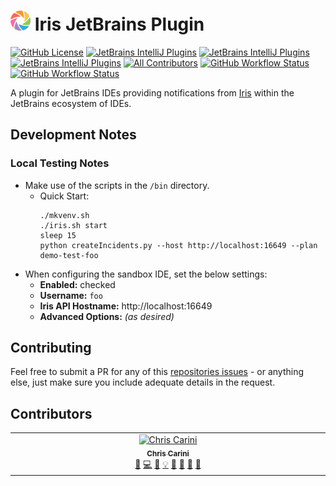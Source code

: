 # <img src="./src/main/resources/META-INF/pluginIcon.svg" width="32" /> Iris JetBrains Plugin

[![GitHub License](https://img.shields.io/github/license/ChrisCarini/iris-jetbrains-plugin?style=flat-square)](https://github.com/ChrisCarini/iris-jetbrains-plugin/blob/main/LICENSE)
[![JetBrains IntelliJ Plugins](https://img.shields.io/jetbrains/plugin/v/18137-iris?label=Latest%20Plugin%20Release&style=flat-square)](https://plugins.jetbrains.com/plugin/18137-iris)
[![JetBrains IntelliJ Plugins](https://img.shields.io/jetbrains/plugin/r/rating/18137-iris?style=flat-square)](https://plugins.jetbrains.com/plugin/18137-iris)
[![JetBrains IntelliJ Plugins](https://img.shields.io/jetbrains/plugin/d/18137-iris?style=flat-square)](https://plugins.jetbrains.com/plugin/18137-iris)
[![All Contributors](https://img.shields.io/github/all-contributors/ChrisCarini/iris-jetbrains-plugin?color=ee8449&style=flat-square)](#contributors)
[![GitHub Workflow Status](https://img.shields.io/github/actions/workflow/status/ChrisCarini/iris-jetbrains-plugin/build.yml?branch=main&logo=GitHub&style=flat-square)](https://github.com/ChrisCarini/iris-jetbrains-plugin/actions/workflows/build.yml)
[![GitHub Workflow Status](https://img.shields.io/github/actions/workflow/status/ChrisCarini/iris-jetbrains-plugin/compatibility.yml?branch=main&label=IntelliJ%20Plugin%20Compatibility&logo=GitHub&style=flat-square)](https://github.com/ChrisCarini/iris-jetbrains-plugin/actions/workflows/compatibility.yml)

<!-- Plugin description -->
A plugin for JetBrains IDEs providing notifications from [Iris](https://github.com/linkedin/iris) within the JetBrains ecosystem of IDEs.
<!-- Plugin description end -->

## Development Notes

### Local Testing Notes

- Make use of the scripts in the `/bin` directory.
  - Quick Start:
    ```shell
    ./mkvenv.sh
    ./iris.sh start
    sleep 15
    python createIncidents.py --host http://localhost:16649 --plan demo-test-foo
    ```
- When configuring the sandbox IDE, set the below settings:
  - **Enabled:** checked
  - **Username:** `foo`
  - **Iris API Hostname:** http://localhost:16649
  - **Advanced Options:** _(as desired)_

## Contributing

Feel free to submit a PR for any of this [repositories issues](https://github.com/ChrisCarini/iris-jetbrains-plugin/issues) - or anything else, just make sure you include
adequate details in the request.

## Contributors

<!-- ALL-CONTRIBUTORS-LIST:START - Do not remove or modify this section -->
<!-- prettier-ignore-start -->
<!-- markdownlint-disable -->
<table>
  <tbody>
    <tr>
      <td align="center" valign="top" width="14.28%"><a href="https://github.com/ChrisCarini"><img src="https://avatars.githubusercontent.com/u/6374067?v=4?s=100" width="100px;" alt="Chris Carini"/><br /><sub><b>Chris Carini</b></sub></a><br /><a href="#bug-ChrisCarini" title="Bug reports">🐛</a> <a href="#code-ChrisCarini" title="Code">💻</a> <a href="#doc-ChrisCarini" title="Documentation">📖</a> <a href="#example-ChrisCarini" title="Examples">💡</a> <a href="#ideas-ChrisCarini" title="Ideas, Planning, & Feedback">🤔</a> <a href="#maintenance-ChrisCarini" title="Maintenance">🚧</a> <a href="#question-ChrisCarini" title="Answering Questions">💬</a> <a href="#review-ChrisCarini" title="Reviewed Pull Requests">👀</a></td>
    </tr>
  </tbody>
</table>

<!-- markdownlint-restore -->
<!-- prettier-ignore-end -->

<!-- ALL-CONTRIBUTORS-LIST:END -->